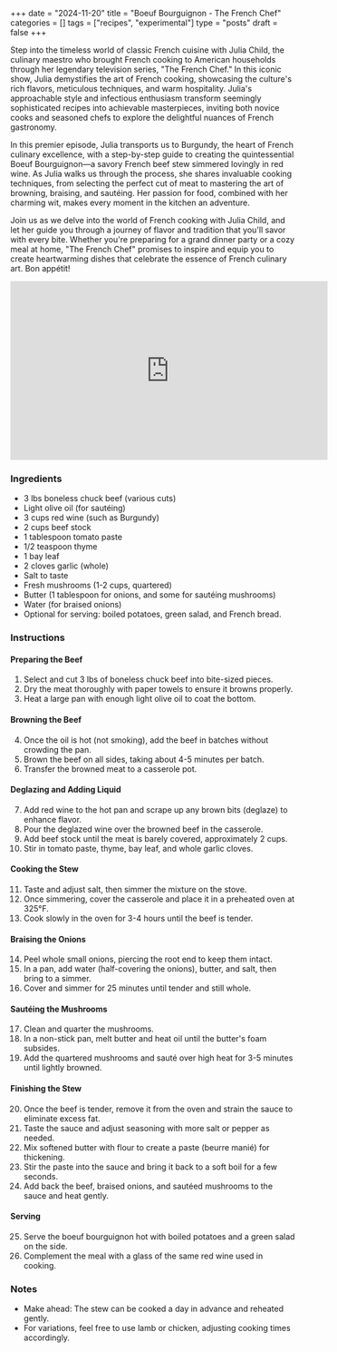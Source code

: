 +++
date = "2024-11-20"
title = "Boeuf Bourguignon - The French Chef"
categories = []
tags = ["recipes", "experimental"]
type = "posts"
draft = false
+++

Step into the timeless world of classic French cuisine with Julia Child, the culinary maestro who brought French cooking to American households through her legendary television series, "The French Chef." In this iconic show, Julia demystifies the art of French cooking, showcasing the culture's rich flavors, meticulous techniques, and warm hospitality. Julia's approachable style and infectious enthusiasm transform seemingly sophisticated recipes into achievable masterpieces, inviting both novice cooks and seasoned chefs to explore the delightful nuances of French gastronomy.

In this premier episode, Julia transports us to Burgundy, the heart of French culinary excellence, with a step-by-step guide to creating the quintessential Boeuf Bourguignon—a savory French beef stew simmered lovingly in red wine. As Julia walks us through the process, she shares invaluable cooking techniques, from selecting the perfect cut of meat to mastering the art of browning, braising, and sautéing. Her passion for food, combined with her charming wit, makes every moment in the kitchen an adventure.

Join us as we delve into the world of French cooking with Julia Child, and let her guide you through a journey of flavor and tradition that you'll savor with every bite. Whether you're preparing for a grand dinner party or a cozy meal at home, "The French Chef" promises to inspire and equip you to create heartwarming dishes that celebrate the essence of French culinary art. Bon appétit!

<iframe width="560" height="315" src="https://www.youtube.com/embed/NlGFkXd-QT0?si=LP0qbt7afAn4j6AF" title="YouTube video player" frameborder="0" allow="accelerometer; autoplay; clipboard-write; encrypted-media; gyroscope; picture-in-picture; web-share" referrerpolicy="strict-origin-when-cross-origin" allowfullscreen></iframe>

### Ingredients
- 3 lbs boneless chuck beef (various cuts)
- Light olive oil (for sautéing)
- 3 cups red wine (such as Burgundy)
- 2 cups beef stock
- 1 tablespoon tomato paste
- 1/2 teaspoon thyme
- 1 bay leaf
- 2 cloves garlic (whole)
- Salt to taste
- Fresh mushrooms (1-2 cups, quartered)
- Butter (1 tablespoon for onions, and some for sautéing mushrooms)
- Water (for braised onions)
- Optional for serving: boiled potatoes, green salad, and French bread.

### Instructions

#### Preparing the Beef
1. Select and cut 3 lbs of boneless chuck beef into bite-sized pieces.
2. Dry the meat thoroughly with paper towels to ensure it browns properly.
3. Heat a large pan with enough light olive oil to coat the bottom.

#### Browning the Beef
4. Once the oil is hot (not smoking), add the beef in batches without crowding the pan.
5. Brown the beef on all sides, taking about 4-5 minutes per batch.
6. Transfer the browned meat to a casserole pot.

#### Deglazing and Adding Liquid
7. Add red wine to the hot pan and scrape up any brown bits (deglaze) to enhance flavor.
8. Pour the deglazed wine over the browned beef in the casserole.
9. Add beef stock until the meat is barely covered, approximately 2 cups.
10. Stir in tomato paste, thyme, bay leaf, and whole garlic cloves.

#### Cooking the Stew
11. Taste and adjust salt, then simmer the mixture on the stove.
12. Once simmering, cover the casserole and place it in a preheated oven at 325°F.
13. Cook slowly in the oven for 3-4 hours until the beef is tender.

#### Braising the Onions
14. Peel whole small onions, piercing the root end to keep them intact.
15. In a pan, add water (half-covering the onions), butter, and salt, then bring to a simmer.
16. Cover and simmer for 25 minutes until tender and still whole.

#### Sautéing the Mushrooms
17. Clean and quarter the mushrooms.
18. In a non-stick pan, melt butter and heat oil until the butter's foam subsides.
19. Add the quartered mushrooms and sauté over high heat for 3-5 minutes until lightly browned.

#### Finishing the Stew
20. Once the beef is tender, remove it from the oven and strain the sauce to eliminate excess fat.
21. Taste the sauce and adjust seasoning with more salt or pepper as needed.
22. Mix softened butter with flour to create a paste (beurre manié) for thickening.
23. Stir the paste into the sauce and bring it back to a soft boil for a few seconds.
24. Add back the beef, braised onions, and sautéed mushrooms to the sauce and heat gently.

#### Serving
25. Serve the boeuf bourguignon hot with boiled potatoes and a green salad on the side.
26. Complement the meal with a glass of the same red wine used in cooking.

### Notes
- Make ahead: The stew can be cooked a day in advance and reheated gently.
- For variations, feel free to use lamb or chicken, adjusting cooking times accordingly.
